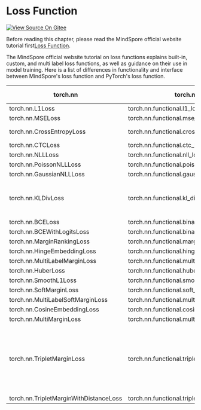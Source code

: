 # Loss Function

[![View Source On Gitee](https://mindspore-website.obs.cn-north-4.myhuaweicloud.com/website-images/r2.3/resource/_static/logo_source_en.svg)](https://gitee.com/mindspore/docs/blob/r2.3/docs/mindspore/source_en/migration_guide/model_development/loss_function.md)

Before reading this chapter, please read the MindSpore official website tutorial first[Loss Function](https://www.mindspore.cn/tutorials/en/r2.3/advanced/modules/loss.html).

The MindSpore official website tutorial on loss functions explains built-in, custom, and multi label loss functions, as well as guidance on their use in model training. Here is a list of differences in functionality and interface between MindSpore's loss function and PyTorch's loss function.

| torch.nn | torch.nn.functional | mindspore.nn | mindspore.ops | Difference Description |
| -------- | ------------------- | ------------ | ------------- | ------- |
| torch.nn.L1Loss | torch.nn.functional.l1_loss | mindspore.nn.L1Loss| mindspore.ops.l1_loss| consistent |
| torch.nn.MSELoss | torch.nn.functional.mse_loss | mindspore.nn.MSELoss| mindspore.ops.mse_loss| consistent |
| torch.nn.CrossEntropyLoss | torch.nn.functional.cross_entropy | mindspore.nn.CrossEntropyLoss| mindspore.ops.cross_entropy| [nn interface difference](https://www.mindspore.cn/docs/en/r2.3/note/api_mapping/pytorch_diff/CrossEntropyLoss.html) |
| torch.nn.CTCLoss | torch.nn.functional.ctc_loss | mindspore.nn.CTCLoss| mindspore.ops.ctc_loss| consistent |
| torch.nn.NLLLoss | torch.nn.functional.nll_loss | mindspore.nn.NLLLoss| mindspore.ops.nll_loss| consistent |
| torch.nn.PoissonNLLLoss | torch.nn.functional.poisson_nll_loss | mindspore.nn.PoissonNLLLoss| - | consistent |
| torch.nn.GaussianNLLLoss | torch.nn.functional.gaussian_nll_loss | mindspore.nn.GaussianNLLLoss| mindspore.ops.gaussian_nll_loss | consistent |
| torch.nn.KLDivLoss | torch.nn.functional.kl_div | mindspore.nn.KLDivLoss| mindspore.ops.kl_div| MindSpore does not support the `log_target` parameter |
| torch.nn.BCELoss | torch.nn.functional.binary_cross_entropy | mindspore.nn.BCELoss| mindspore.ops.binary_cross_entropy| consistent |
| torch.nn.BCEWithLogitsLoss | torch.nn.functional.binary_cross_entropy_with_logits | mindspore.nn.BCEWithLogitsLoss| mindspore.ops.binary_cross_entropy_with_logits| consistent |
| torch.nn.MarginRankingLoss | torch.nn.functional.margin_ranking_loss | mindspore.nn.MarginRankingLoss| mindspore.ops.margin_ranking_loss | consistent |
| torch.nn.HingeEmbeddingLoss | torch.nn.functional.hinge_embedding_loss | mindspore.nn.HingeEmbeddingLoss| mindspore.ops.hinge_embedding_loss | consistent |
| torch.nn.MultiLabelMarginLoss | torch.nn.functional.multilabel_margin_loss | mindspore.nn.MultiLabelMarginLoss | mindspore.ops.multilabel_margin_loss| consistent |
| torch.nn.HuberLoss | torch.nn.functional.huber_loss | mindspore.nn.HuberLoss | mindspore.ops.huber_loss| consistent |
| torch.nn.SmoothL1Loss | torch.nn.functional.smooth_l1_loss | mindspore.nn.SmoothL1Loss | mindspore.ops.smooth_l1_loss| consistent |
| torch.nn.SoftMarginLoss | torch.nn.functional.soft_margin_loss | mindspore.nn.SoftMarginLoss| mindspore.ops.soft_margin_loss | consistent |
| torch.nn.MultiLabelSoftMarginLoss | torch.nn.functional.multilabel_soft_margin_loss | mindspore.nn.MultiLabelSoftMarginLoss| mindspore.ops.multilabel_soft_margin_loss| consistent |
| torch.nn.CosineEmbeddingLoss | torch.nn.functional.cosine_embedding_loss | mindspore.nn.CosineEmbeddingLoss| mindspore.ops.cosine_embedding_loss| consistent |
| torch.nn.MultiMarginLoss | torch.nn.functional.multi_margin_loss | mindspore.nn.MultiMarginLoss | mindspore.ops.multi_margin_loss | consistent |
| torch.nn.TripletMarginLoss | torch.nn.functional.triplet_margin_loss | mindspore.nn.TripletMarginLoss| mindspore.ops.triplet_margin_loss | [Functionality is consistent, but the number or order of parameters is not consistent](https://www.mindspore.cn/docs/en/r2.3/note/api_mapping/pytorch_diff/TripletMarginLoss.html) |
| torch.nn.TripletMarginWithDistanceLoss | torch.nn.functional.triplet_margin_with_distance_loss | mindspore.nn.TripletMarginWithDistanceLoss | - | consistent |
